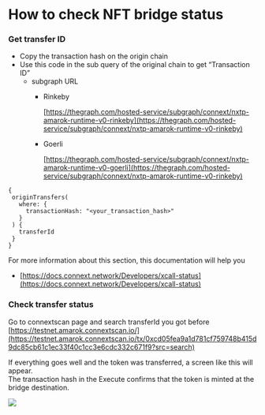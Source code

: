 # How to check NFT bridge status

### Get transfer ID

* Copy the transaction hash on the origin chain
* Use this code in the sub query of the original chain to get “Transaction ID”
  * subgraph URL
    *   Rinkeby

        &#x20;[https://thegraph.com/hosted-service/subgraph/connext/nxtp-amarok-runtime-v0-rinkeby](https://thegraph.com/hosted-service/subgraph/connext/nxtp-amarok-runtime-v0-rinkeby)
    *   Goerli

        [https://thegraph.com/hosted-service/subgraph/connext/nxtp-amarok-runtime-v0-goerli](https://thegraph.com/hosted-service/subgraph/connext/nxtp-amarok-runtime-v0-rinkeby)

```
{
 originTransfers(
   where: {
     transactionHash: "<your_transaction_hash>"
   }
 ) {
   transferId
 }
}
```

For more information about this section, this documentation will help you

* [https://docs.connext.network/Developers/xcall-status](https://docs.connext.network/Developers/xcall-status)


### Check transfer status

Go to connextscan page and search transferId you got before\
[https://testnet.amarok.connextscan.io/](https://testnet.amarok.connextscan.io/tx/0xcd05fea9a1d781cf759748b415d9dc85cb61c1ec33f40c1cc3e6cdc332c671f9?src=search)


If everything goes well and the token was transferred, a screen like this will appear.\
The transaction hash in the Execute confirms that the token is minted at the bridge destination.

![](<../.gitbook/assets/Screen Shot 2022-06-01 at 20.21.20.png>)
